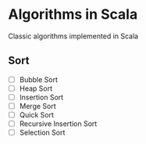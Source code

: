 # Algorithms in Scala
Classic algorithms implemented in Scala

## Sort
- [ ] Bubble Sort
- [ ] Heap Sort
- [ ] Insertion Sort
- [ ] Merge Sort
- [ ] Quick Sort
- [ ] Recursive Insertion Sort
- [ ] Selection Sort
